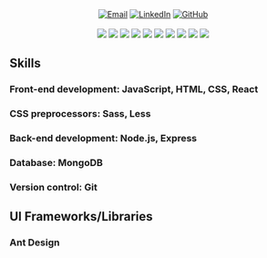 <div align="center">
  <a href="mailto:david.bardzimashvili@gmail.com"><img alt="Email" src="https://img.shields.io/badge/Email-David%20Bardzimashvili-informational?style=flat-square&logo=gmail&logoColor=white&color=2bbc8a"></a>
  <a href="https://www.linkedin.com/in/david-bardzimashvili-524282200/"><img alt="LinkedIn" src="https://img.shields.io/badge/LinkedIn-David%20Bardzimashvili-informational?style=flat-square&logo=linkedin&logoColor=white&color=2bbc8a"></a>
  <a href="https://github.com/bardzim"><img alt="GitHub" src="https://img.shields.io/badge/GitHub-David%20Bardzimashvili-informational?style=flat-square&logo=github&logoColor=white&color=2bbc8a"></a>
</div>
</br>
<div align="center">
  <img src="https://img.shields.io/badge/-JavaScript-F7DF1E?style=for-the-badge&logo=javascript&logoColor=white&labelColor=2bbc8a">
  <img src="https://img.shields.io/badge/-HTML5-E34F26?style=for-the-badge&logo=html5&logoColor=white&labelColor=2bbc8a">
  <img src="https://img.shields.io/badge/-CSS3-1572B6?style=for-the-badge&logo=css3&logoColor=white&labelColor=2bbc8a">
  <img src="https://img.shields.io/badge/-React-61DAFB?style=for-the-badge&logo=react&logoColor=white&labelColor=2bbc8a">
  <img src="https://img.shields.io/badge/-Sass-CC6699?style=for-the-badge&logo=sass&logoColor=white&labelColor=2bbc8a">
  <img src="https://img.shields.io/badge/-Less-1D365D?style=for-the-badge&logo=less&logoColor=white&labelColor=2bbc8a">
  <img src="https://img.shields.io/badge/-Node.js-339933?style=for-the-badge&logo=node.js&logoColor=white&labelColor=2bbc8a">
  <img src="https://img.shields.io/badge/-Express-000000?style=for-the-badge&logo=express&logoColor=white&labelColor=2bbc8a">
  <img src="https://img.shields.io/badge/-MongoDB-47A248?style=for-the-badge&logo=mongodb&logoColor=white&labelColor=2bbc8a">
  <img src="https://img.shields.io/badge/-Git-F05032?style=for-the-badge&logo=git&logoColor=white&labelColor=2bbc8a">
</div>


<h2>Skills</h1>

   <h3> Front-end development: JavaScript, HTML, CSS, React </h3>
   <h3> CSS preprocessors: Sass, Less </h3>
   <h3> Back-end development: Node.js, Express </h3>
   <h3> Database: MongoDB </h3>
   <h3> Version control: Git </h3>

<h2>UI Frameworks/Libraries</h1>

  <h3> Ant Design </h3>
